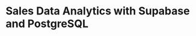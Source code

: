 Sales Data Analytics with Supabase and PostgreSQL
=================================================


